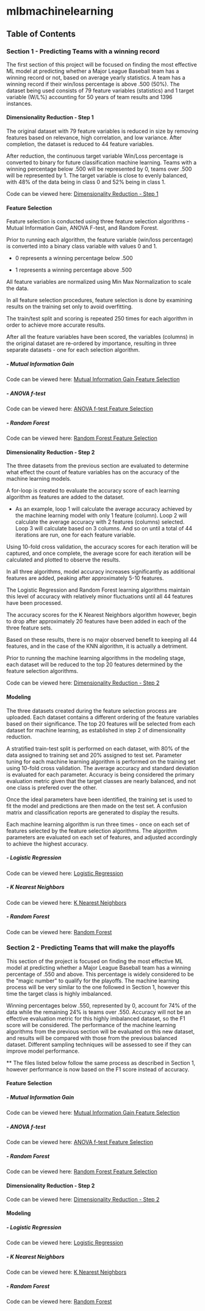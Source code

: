 # mlbmachinelearning

## Table of Contents

### Section 1 - Predicting Teams with a winning record

The first section of this project will be focused on finding the most effective ML model at predicting whether a Major League Baseball team has a winning record or not, based on average yearly statistics. A team has a winning record if their win/loss percentage is above .500 (50%). The dataset being used consists of 79 feature variables (statistics) and 1 target variable (W/L%) accounting for 50 years of team results and 1396 instances. 

#### Dimensionality Reduction - Step 1

The original dataset with 79 feature variables is reduced in size by removing features based on relevance, high correlation, and low variance.
After completion, the dataset is reduced to 44 feature variables. 

After reduction, the continuous target variable Win/Loss percentage is converted to binary for future classification machine learning. 
Teams with a winning percentage below .500 will be represented by 0, teams over .500 will be represented by 1.
The target variable is close to evenly balanced, with 48% of the data being in class 0 and 52% being in class 1. 

Code can be viewed here: [Dimensionality Reduction - Step 1](Dimensionality_Reduction.ipynb)

#### Feature Selection

Feature selection is conducted using three feature selection algorithms - Mutual Information Gain, ANOVA F-test, and Random Forest.

Prior to running each algorithm, the feature variable (win/loss percentage) is converted into a binary class variable with values 0 and 1.
<br>
* 0 represents a winning percentage below .500

* 1 represents a winning percentage above .500

All feature variables are normalized using Min Max Normalization to scale the data.

In all feature selection procedures, feature selection is done by examining results on the training set only to avoid overfitting.<br>

The train/test split and scoring is repeated 250 times for each algorithm in order to achieve more accurate results.<br>

After all the feature variables have been scored, the variables (columns) in the original dataset are re-ordered by importance, resulting in three separate datasets - one for each selection algorithm.

##### - Mutual Information Gain

Code can be viewed here: [Mutual Information Gain Feature Selection](CIND820_Feature_selection_(info_gain).ipynb)

##### - ANOVA f-test

Code can be viewed here: [ANOVA f-test Feature Selection](CIND820_Feature_selection_(ANOVA_F_test).ipynb)

##### - Random Forest

Code can be viewed here: [Random Forest Feature Selection](CIND820_Feature_selection_(Random_Forest).ipynb)

#### Dimensionality Reduction - Step 2

The three datasets from the previous section are evaluated to determine what effect the count of feature variables has on the accuracy of the machine learning models. <br>

A for-loop is created to evaluate the accuracy score of each learning algorithm as features are added to the dataset. <br>

- As an example, loop 1 will calculate the average accuracy achieved by the machine learning model with only 1 feature (column). Loop 2 will calculate the average accuracy with 2 features (columns) selected. Loop 3 will calculate based on 3 columns. And so on until a total of 44 iterations are run, one for each feature variable. <br>

Using 10-fold cross validation, the accuracy scores for each iteration will be captured, and once complete, the average score for each iteration will be calculated and plotted to observe the results. 

In all three algorithms, model accuracy increases significantly as additional features are added, peaking after approximately 5-10 features. <br>

The Logistic Regression and Random Forest learning algorithms maintain this level of accuracy with relatively minor fluctuations until all 44 features have been processed. <br>

The accuracy scores for the K Nearest Neighbors algorithm however, begin to drop after approximately 20 features have been added in each of the three feature sets. <br>

Based on these results, there is no major observed benefit to keeping all 44 features, and in the case of the KNN algorithm, it is actually a detriment.<br>

Prior to running the machine learning algorithms in the modeling stage, each dataset will be reduced to the top 20 features determined by the feature selection algorithms.

Code can be viewed here: [Dimensionality Reduction - Step 2](Select_top_features_(WinningRecord).ipynb)

#### Modeling 

The three datasets created during the feature selection process are uploaded. 
Each dataset contains a different ordering of the feature variables based on their significance.
The top 20 features will be selected from each dataset for machine learning, as established in step 2 of dimensionality reduction.

A stratified train-test split is performed on each dataset, with 80% of the data assigned to training set and 20% assigned to test set.
Parameter tuning for each machine learning algorithm is performed on the training set using 10-fold cross validation.
The average accuracy and standard deviation is evaluated for each parameter.
Accuracy is being considered the primary evaluation metric given that the target classes are nearly balanced, and not one class is prefered over the other.

Once the ideal parameters have been identified, the training set is used to fit the model and predictions are then made on the test set.
A confusion matrix and classification reports are generated to display the results. 

Each machine learning algorithm is run three times - once on each set of features selected by the feature selection algorithms. 
The algorithm parameters are evaluated on each set of features, and adjusted accordingly to achieve the highest accuracy. 

##### - Logistic Regression

Code can be viewed here: [Logistic Regression](CIND820_Logistic_Regression_(WinningRecord).ipynb)

##### - K Nearest Neighbors

Code can be viewed here: [K Nearest Neighbors](CIND820_K_Nearest_Neighbors_(WinningRecord).ipynb)

##### - Random Forest

Code can be viewed here: [Random Forest](CIND820_Random_Forest_(WinningRecord).ipynb)

### Section 2 - Predicting Teams that will make the playoffs

This section of the project is focused on finding the most effective ML model at predicting whether a Major League Baseball team has a winning percentage of .550 and above. This percentage is widely considered to be the "magic number" to qualify for the playoffs. The machine learning process will be very similar to the one followed in Section 1, however this time the target class is highly imbalanced. 

Winning percentages below .550, represented by 0, account for 74% of the data while the remaining 24% is teams over .550. Accuracy will not be an effective evaluation metric for this highly imbalanced dataset, so the F1 score will be considered. The performance of the machine learning algorithms from the previous section will be evaluated on this new dataset, and results will be compared with those from the previous balanced dataset. Different sampling techniques will be assessed to see if they can improve model performance. 

** The files listed below follow the same process as described in Section 1, however performance is now based on the F1 score instead of accuracy. 

#### Feature Selection

##### - Mutual Information Gain

Code can be viewed here: [Mutual Information Gain Feature Selection](Feature_selection_(info_gain)_Playoffs.ipynb)

##### - ANOVA f-test

Code can be viewed here: [ANOVA f-test Feature Selection](Feature_selection_(ANOVA_F_test)_Playoffs.ipynb)

##### - Random Forest

Code can be viewed here: [Random Forest Feature Selection](Feature_selection_(Random_Forest)_Playoffs.ipynb)


#### Dimensionality Reduction - Step 2

Code can be viewed here: [Dimensionality Reduction - Step 2](Select_top_features_(Playoffs).ipynb)


#### Modeling 

##### - Logistic Regression

Code can be viewed here: [Logistic Regression](CIND820_Logistic_Regression_(WinningRecord).ipynb)

##### - K Nearest Neighbors

Code can be viewed here: [K Nearest Neighbors](CIND820_K_Nearest_Neighbors_(WinningRecord).ipynb)

##### - Random Forest

Code can be viewed here: [Random Forest](CIND820_Random_Forest_(WinningRecord).ipynb)

